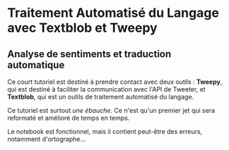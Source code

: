 # Traitement Automatisé du Langage avec Textblob et Tweepy
## Analyse de sentiments et traduction automatique

Ce court tutoriel est destiné à prendre contact avec deux outils : **Tweepy**, qui est destiné à faciliter la communication avec l'API de Tweeter, et **Textblob**, qui est un outils de traitement automatisé du langage.

Ce tutoriel est surtout *une ébauche*. Ce n'est qu'un premier jet qui sera reformaté et amélioré de temps en temps.

Le notebook est fonctionnel, mais il contient peut-être des erreurs, notamment d'ortographe...
